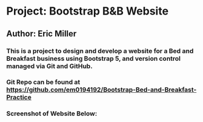 # Project: Bootstrap B&B Website
## Author: Eric Miller
### This is a project to design and develop a website for a Bed and Breakfast business using Bootstrap 5, and version control managed via Git and GitHub.
### Git Repo can be found at https://github.com/em0194192/Bootstrap-Bed-and-Breakfast-Practice
### Screenshot of Website Below:
